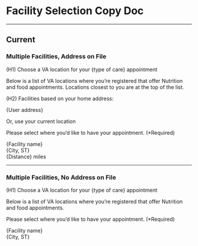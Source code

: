 # Facility Selection Copy Doc

---

## Current

### Multiple Facilities, Address on File

(H1) Choose a VA location for your {type of care} appointment

Below is a list of VA locations where you’re registered that offer Nutrition and food appointments. Locations closest to you are at the top of the list.


(H2) Facilities based on your home address:

{User address}


Or, use your current location

Please select where you’d like to have your appointment. (*Required)


{Facility name}<br>
{City, ST}<br>
{Distance} miles

---

### Multiple Facilities, No Address on File

(H1) Choose a VA location for your {type of care} appointment

Below is a list of VA locations where you’re registered that offer Nutrition and food appointments.

Please select where you’d like to have your appointment. (*Required)

{Facility name}<br>
{City, ST}

